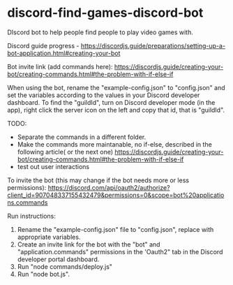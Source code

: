 # discord-find-games-discord-bot
DIscord bot to help people find people to play video games with.

Discord guide progress - https://discordjs.guide/preparations/setting-up-a-bot-application.html#creating-your-bot


Bot invite link (add commands here):
https://discordjs.guide/creating-your-bot/creating-commands.html#the-problem-with-if-else-if

When using the bot, rename the "example-config.json" to "config.json" and set the variables according to the values in your Discord developer dashboard.
To find the "guildId", turn on Discord developer mode (in the app), right click the server icon on the left and copy that id, that is "guildId".

TODO:
- Separate the commands in a different folder.
- Make the commands more maintanable, no if-else, described in the following article( or the next one)
https://discordjs.guide/creating-your-bot/creating-commands.html#the-problem-with-if-else-if
- test out user interactions

To invite the bot (this may change if the bot needs more or less permissions):
https://discord.com/api/oauth2/authorize?client_id=907048337155432479&permissions=0&scope=bot%20applications.commands

Run instructions:
1. Rename the "example-config.json" file to "config.json", replace with appropriate variables.
2. Create an invite link for the bot with the "bot" and "application.commands" permissions in the 'Oauth2" tab in the Discord developer portal dashboard.
3. Run "node commands/deploy.js"
4. Run "node bot.js".